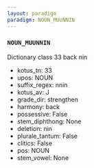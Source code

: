 ```yaml
---
layout: paradigm
paradigm: NOUN_MUUNNIN
---
```

### ` NOUN_MUUNNIN `

Dictionary class 33 back nin
* kotus_tn: 33
* upos: NOUN
* suffix_regex: nnin
* kotus_av: J
* grade_dir: strengthen
* harmony: back
* possessive: False
* stem_diphthong: None
* deletion: nin
* plurale_tantum: False
* clitics: False
* pos: NOUN
* stem_vowel: None
